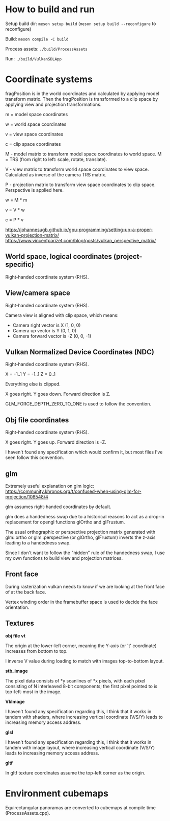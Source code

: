 How to build and run
====================
Setup build dir: `meson setup build` (`meson setup build --reconfigure` to reconfigure)

Build: `meson compile -C build`

Process assets: `./build/ProcessAssets`

Run: `./build/VulkanSDLApp`

Coordinate systems
==================

fragPosition is in the world coordinates and calculated by applying model transform matrix.
Then the fragPosition is transformed to a clip space by applying view and projection transformations.


m = model space coordinates

w = world space coordinates

v = view space coordinates

c = clip space coordinates


M - model matrix to transform model space coordinates to world space. M = TRS (from right to left: scale, rotate, translate).

V - view matrix to transform world space coordinates to view space. Calculated as inverse of the camera TRS matrix.

P - projection matrix to transform view space coordinates to clip space. Perspective is applied here.


w = M * m

v = V * w

c = P * v

https://johannesugb.github.io/gpu-programming/setting-up-a-proper-vulkan-projection-matrix/
https://www.vincentparizet.com/blog/posts/vulkan_perspective_matrix/

World space, logical coordinates (project-specific)
---------------------------------------------------
Right-handed coordinate system (RHS).

View/camera space
-----------------
Right-handed coordinate system (RHS).

Camera view is aligned with clip space, which means:
- Camera right vector is X (1, 0, 0)
- Camera up vector is Y (0, 1, 0)
- Camera forward vector is -Z (0, 0, -1)

Vulkan Normalized Device Coordinates (NDC)
------------------------------------------
Right-handed coordinate system (RHS).

X = -1..1
Y = -1..1
Z = 0..1

Everything else is clipped.

X goes right.
Y goes down.
Forward direction is Z.

GLM_FORCE_DEPTH_ZERO_TO_ONE is used to follow the convention.

Obj file coordinates
--------------------
Right-handed coordinate system (RHS).

X goes right.
Y goes up.
Forward direction is -Z.

I haven't found any specification which would confirm it, but most files I've seen follow this convention.

glm
---
Extremely useful explanation on glm logic: https://community.khronos.org/t/confused-when-using-glm-for-projection/108548/4

glm assumes right-handed coordinates by default.

glm does a handedness swap due to a historical reasons to act as a drop-in replacement for opengl functions glOrtho and glFrustum.

The usual orthographic or perspective projection matrix generated with glm::ortho or glm::perspective (or glOrtho, glFrustum) inverts the z-axis leading to a handedness swap.

Since I don't want to follow the "hidden" rule of the handedness swap, I use my own functions to build view and projection matrices.

Front face
----------
During rasterization vulkan needs to know if we are looking at the front face of at the back face.

Vertex winding order in the framebuffer space is used to decide the face orientation.

Textures
--------

**obj file vt**

The origin at the lower-left corner, meaning the Y-axis (or 't' coordinate) increases from bottom to top.

I inverse V value during loading to match with images top-to-bottom layout.

**stb_image**

The pixel data consists of *y scanlines of *x pixels, with each pixel consisting of N interleaved 8-bit components; the first pixel pointed to is top-left-most in the image.

**VkImage**

I haven't found any specification regarding this, I think that it works in tandem with shaders, where increasing vertical coordinate (V/S/Y) leads to increasing memory access address.

**glsl**

I haven't found any specification regarding this, I think that it works in tandem with image layout, where increasing vertical coordinate (V/S/Y) leads to increasing memory access address.

**gltf**

In gltf texture coordinates assume the top-left corner as the origin.

Environment cubemaps
====================

Equirectangular panoramas are converted to cubemaps at compile time (ProcessAssets.cpp).
